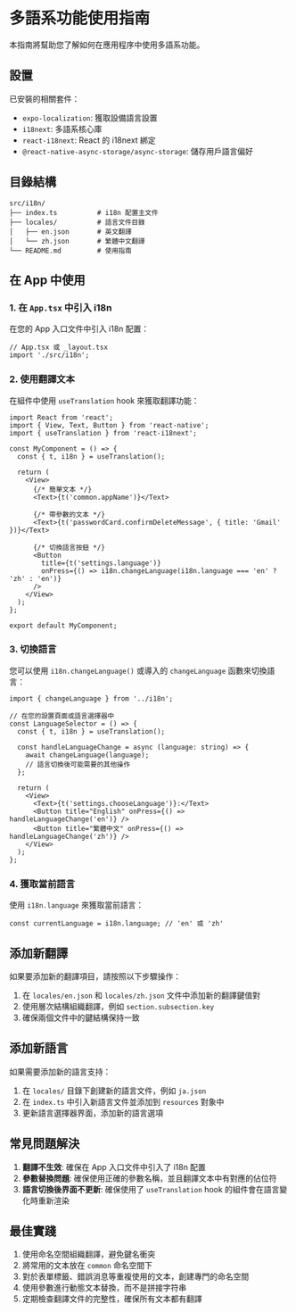 # 多語系功能使用指南

本指南將幫助您了解如何在應用程序中使用多語系功能。

## 設置

已安裝的相關套件：
- `expo-localization`: 獲取設備語言設置
- `i18next`: 多語系核心庫
- `react-i18next`: React 的 i18next 綁定
- `@react-native-async-storage/async-storage`: 儲存用戶語言偏好

## 目錄結構

```
src/i18n/
├── index.ts          # i18n 配置主文件
├── locales/          # 語言文件目錄
│   ├── en.json       # 英文翻譯
│   └── zh.json       # 繁體中文翻譯
└── README.md         # 使用指南
```

## 在 App 中使用

### 1. 在 `App.tsx` 中引入 i18n

在您的 App 入口文件中引入 i18n 配置：

```tsx
// App.tsx 或 _layout.tsx
import './src/i18n';
```

### 2. 使用翻譯文本

在組件中使用 `useTranslation` hook 來獲取翻譯功能：

```tsx
import React from 'react';
import { View, Text, Button } from 'react-native';
import { useTranslation } from 'react-i18next';

const MyComponent = () => {
  const { t, i18n } = useTranslation();
  
  return (
    <View>
      {/* 簡單文本 */}
      <Text>{t('common.appName')}</Text>
      
      {/* 帶參數的文本 */}
      <Text>{t('passwordCard.confirmDeleteMessage', { title: 'Gmail' })}</Text>
      
      {/* 切換語言按鈕 */}
      <Button 
        title={t('settings.language')} 
        onPress={() => i18n.changeLanguage(i18n.language === 'en' ? 'zh' : 'en')} 
      />
    </View>
  );
};

export default MyComponent;
```

### 3. 切換語言

您可以使用 `i18n.changeLanguage()` 或導入的 `changeLanguage` 函數來切換語言：

```tsx
import { changeLanguage } from '../i18n';

// 在您的設置頁面或語言選擇器中
const LanguageSelector = () => {
  const { t, i18n } = useTranslation();
  
  const handleLanguageChange = async (language: string) => {
    await changeLanguage(language);
    // 語言切換後可能需要的其他操作
  };
  
  return (
    <View>
      <Text>{t('settings.chooseLanguage')}:</Text>
      <Button title="English" onPress={() => handleLanguageChange('en')} />
      <Button title="繁體中文" onPress={() => handleLanguageChange('zh')} />
    </View>
  );
};
```

### 4. 獲取當前語言

使用 `i18n.language` 來獲取當前語言：

```tsx
const currentLanguage = i18n.language; // 'en' 或 'zh'
```

## 添加新翻譯

如果要添加新的翻譯項目，請按照以下步驟操作：

1. 在 `locales/en.json` 和 `locales/zh.json` 文件中添加新的翻譯鍵值對
2. 使用層次結構組織翻譯，例如 `section.subsection.key`
3. 確保兩個文件中的鍵結構保持一致

## 添加新語言

如果需要添加新的語言支持：

1. 在 `locales/` 目錄下創建新的語言文件，例如 `ja.json`
2. 在 `index.ts` 中引入新語言文件並添加到 `resources` 對象中
3. 更新語言選擇器界面，添加新的語言選項

## 常見問題解決

1. **翻譯不生效**: 確保在 App 入口文件中引入了 i18n 配置
2. **參數替換問題**: 確保使用正確的參數名稱，並且翻譯文本中有對應的佔位符
3. **語言切換後界面不更新**: 確保使用了 `useTranslation` hook 的組件會在語言變化時重新渲染

## 最佳實踐

1. 使用命名空間組織翻譯，避免鍵名衝突
2. 將常用的文本放在 `common` 命名空間下
3. 對於表單標籤、錯誤消息等重複使用的文本，創建專門的命名空間
4. 使用參數進行動態文本替換，而不是拼接字符串
5. 定期檢查翻譯文件的完整性，確保所有文本都有翻譯 